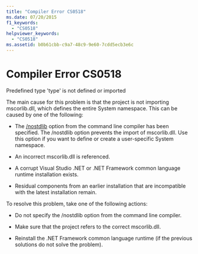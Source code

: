 ```yaml
---
title: "Compiler Error CS0518"
ms.date: 07/20/2015
f1_keywords: 
  - "CS0518"
helpviewer_keywords: 
  - "CS0518"
ms.assetid: b0b61cbb-c9a7-48c9-9e60-7cdd5ecb3e6c
---
```

# Compiler Error CS0518
Predefined type 'type' is not defined or imported  
  
 The main cause for this problem is that the project is not importing mscorlib.dll, which defines the entire System namespace. This can be caused by one of the following:  
  
- The [/nostdlib](../compiler-options/nostdlib-compiler-option.md) option from the command line compiler has been specified. The /nostdlib option prevents the import of mscorlib.dll. Use this option if you want to define or create a user-specific System namespace.  
  
- An incorrect mscorlib.dll is referenced.  
  
- A corrupt Visual Studio .NET or .NET Framework common language runtime installation exists.  
  
- Residual components from an earlier installation that are incompatible with the latest installation remain.  
  
 To resolve this problem, take one of the following actions:  
  
- Do not specify the /nostdlib option from the command line compiler.  
  
- Make sure that the project refers to the correct mscorlib.dll.  
  
- Reinstall the .NET Framework common language runtime (if the previous solutions do not solve the problem).
